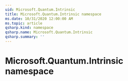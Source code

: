```yaml
---
uid: Microsoft.Quantum.Intrinsic
title: Microsoft.Quantum.Intrinsic namespace
ms.date: 10/31/2020 12:00:00 AM
ms.topic: article
qsharp.kind: namespace
qsharp.name: Microsoft.Quantum.Intrinsic
qsharp.summary: ''
---
```


# Microsoft.Quantum.Intrinsic namespace




